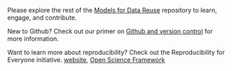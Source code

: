 Please explore the rest of the [Models for Data Reuse](https://github.com/Orthogonal-Research-Lab/Models-for-Data-Recycling/) repository to learn, engage, and contribute.

New to Github? Check out our primer on [Github and version control](--) for more information.

Want to learn more about reproducibility? Check out the Reproducibility for Everyone initiative. [website](https://orthogonal-research-lab.github.io/reproducibility-website/), [Open Science Framework](https://osf.io/4u8s9/)
